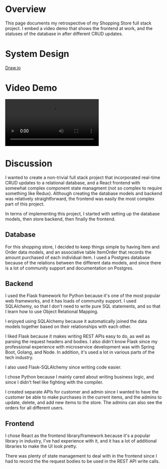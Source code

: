 # Overview
This page documents my retrospective of my Shopping Store full stack project. I embed a video demo that shows the frontend at work, and the statuses of the database in after different CRUD updates.

# System Design
[Draw.io](https://drive.google.com/file/d/1inmYJVW4eI7bh-OSSD19OOobevA2uMLM/view?usp=drive_link)

# Video Demo
![type:video](./videos/shopping_store_demo.mov)

# Discussion
I wanted to create a non-trivial full stack project that incorporated real-time CRUD updates to a relational database, and a React frontend with somewhat complex component state managment (not so complex to require something like Redux). Although creating the database models and backend was relatively straightforward, the frontend was easily the most complex part of this project.

In terms of implementing this project, I started with setting up the database models, then store backend, then finally the frontend. 

## Database
For this shopping store, I decided to keep things simple by having Item and Order data models, and an associative table ItemOrder that records the amount purchased of each individual item. I used a Postgres database because of the relations between the different data models, and since there is a lot of community support and documentation on Postgres.

## Backend
I used the Flask framework for Python because it's one of the most popular web frameworks, and it has loads of community support. I used SQLAlchemy, so that I don't need to write pure SQL statements, and so that I learn how to use Object Relational Mapping.

I enjoyed using SQLAlchemy because it automatically joined the data models together based on their relationships with each other. 

I liked Flask because it makes writing REST APIs easy to do, as well as parsing the request headers and bodies. I also didn't know Flask since my professional experience with microservice development was with Spring Boot, Golang, and Node. In addition, it's used a lot in various parts of the tech industry.

I also used Flask-SQLAlchemy since writing code easier.

I chose Python because I mainly cared about writing business logic, and since I didn't feel like fighting with the compiler.

I created separate APIs for customer and admin since I wanted to have the customer be able to make purchases in the current items, and the admins to update, delete, and add new items to the store. The admins can also see the orders for all different users.

## Frontend
I chose React as the frontend library/framework because it's a popular library in industry, I've had experience with it, and it has a lot of additional libraries to make the UI look pretty.

There was plenty of state management to deal with in the frontend since I had to record the the request bodies to be used in the REST API write calls.

